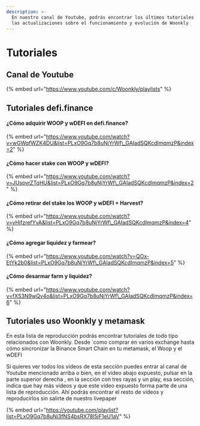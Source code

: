 ```yaml
---
description: >-
  En nuestro canal de Youtube, podrás encontrar los últimos tutoriales y todas
  las actualizaciones sobre el funcionamiento y evolución de Woonkly
---
```


# Tutoriales

## Canal de Youtube

{% embed url="https://www.youtube.com/c/Woonkly/playlists" %}

## Tutoriales defi.finance

#### ¿Cómo adquirir WOOP y wDEFI en defi.finance?

{% embed url="https://www.youtube.com/watch?v=wGWqfWZK4DU&list=PLxO9Gq7b8uNjYrWf\_GAIadSQKcdImqmzP&index=2" %}

#### ¿Cómo hacer stake con WOOP y wDEFI?

{% embed url="https://www.youtube.com/watch?v=JUspvrZTqHU&list=PLxO9Gq7b8uNjYrWf\_GAIadSQKcdImqmzP&index=2" %}

#### ¿Cómo retirar del stake los WOOP y wDEFI + Harvest?

{% embed url="https://www.youtube.com/watch?v=vHjfzrefYvA&list=PLxO9Gq7b8uNjYrWf\_GAIadSQKcdImqmzP&index=4" %}

#### ¿Cómo agregar liquidez y farmear?

{% embed url="https://www.youtube.com/watch?v=QOx-EtYk2b0&list=PLxO9Gq7b8uNjYrWf\_GAIadSQKcdImqmzP&index=5" %}

#### ¿Cómo desarmar farm y liquidez?

{% embed url="https://www.youtube.com/watch?v=fXS3N9wQv4o&list=PLxO9Gq7b8uNjYrWf\_GAIadSQKcdImqmzP&index=6" %}

## Tutoriales uso Woonkly y metamask

En esta lista de reproducción podrás encontrar tutoriales de todo tipo relacionados con Woonkly. Desde ´como comprar en varios exchange hasta cómo sincronizar la Binance Smart Chain en tu metamask, el Woop y el wDEFI

Si quieres ver todos los vídeos de esta sección puedes entrar al canal de Youtube mencionado arriba o bien, en el video abajo expuesto, pulsar en la parte superior derecha , en la sección con tres rayas y un play, esa sección, indica que hay más vídeos y que este vídeo expuesto forma parte de una lista de reproducción. Ahí podrás encontrar el resto de vídeos y reproducirlos sin salirte de nuestro livepaper

{% embed url="https://youtube.com/playlist?list=PLxO9Gq7b8uNi3fNS4bsRX78l5jF1eU1aV" %}











